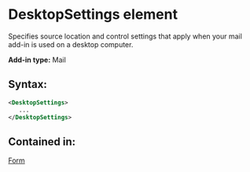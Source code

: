
# DesktopSettings element
Specifies source location and control settings that apply when your mail add-in is used on a desktop computer.

 **Add-in type:** Mail


## Syntax:


```XML
<DesktopSettings>
   ...
</DesktopSettings>
```


## Contained in:

[Form](../reference/manifest/form-element.md)

